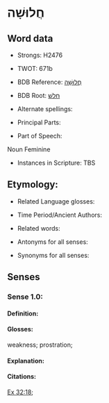 # חֲלוּשָׁה

<!-- Status: S2="NeedsEdits" -->
<!-- Lexica used for edits:   -->

## Word data

* Strongs: H2476

* TWOT: 671b

* BDB Reference: [חֲלוּשָׁה](rc://en/bdb/dict/h.dc.ac)

* BDB Root: [חלשׁ](rc://en/bdb/dict/h.dc.aa)

* Alternate spellings:

* Principal Parts:

* Part of Speech:

Noun Feminine

* Instances in Scripture: TBS

## Etymology:

* Related Language glosses:

* Time Period/Ancient Authors:

* Related words:

* Antonyms for all senses:

* Synonyms for all senses:

## Senses

### Sense 1.0:

#### Definition:

#### Glosses:

weakness; prostration; 

#### Explanation:

#### Citations:

[Ex 32:18](rc://he/uhb/book/exo/32/18); 

